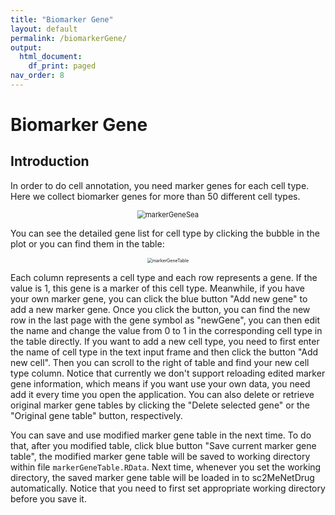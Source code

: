 ```yaml
---
title: "Biomarker Gene"
layout: default
permalink: /biomarkerGene/
output:
  html_document:
    df_print: paged
nav_order: 8
---
```


# Biomarker Gene

## Introduction

In order to do cell annotation, you need marker genes for each cell type. Here we collect biomarker genes for more than 50 different cell types.

<p align="center"><img src="../pic/markerGeneSea.png" alt="markerGeneSea" style="zoom:80%;" /></p>

You can see the detailed gene list for cell type by clicking the bubble in the plot or you can find them in the table:

<p align="center"><img src="../pic/markerGeneTable.png" alt="markerGeneTable" style="zoom:50%;" /></p>

Each column represents a cell type and each row represents a gene. If the value is 1, this gene is a marker of this cell type. Meanwhile, if you have your own marker gene, you can click the blue button "Add new gene" to add a new marker gene. Once you click the button, you can find the new row in the last page with the gene symbol as "newGene", you can then edit the name and change the value from 0 to 1 in the corresponding cell type in the table directly. If you want to add a new cell type, you need to first enter the name of cell type in the text input frame and then click the button "Add new cell". Then you can scroll to the right of table and find your new cell type column. Notice that currently we don't support reloading edited marker gene information, which means if you want use your own data, you need add it every time you open the application. You can also delete or retrieve original marker gene tables by clicking the "Delete selected gene" or the "Original gene table" button, respectively.

You can save and use modified marker gene table in the next time. To do that, after you modified table, click blue button "Save current marker gene table", the modified marker gene table will be saved to working directory within file `markerGeneTable.RData`. Next time, whenever you set the working directory, the saved marker gene table will be loaded in to sc2MeNetDrug automatically. Notice that you need to first set appropriate working directory before you save it.

